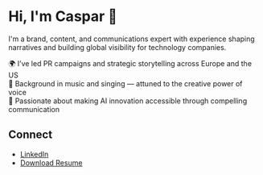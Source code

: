 # Hi, I'm Caspar 👋  

I'm a brand, content, and communications expert with experience shaping narratives and building global visibility for technology companies.  

🌍 I’ve led PR campaigns and strategic storytelling across Europe and the US  
🎤 Background in music and singing — attuned to the creative power of voice  
📢 Passionate about making AI innovation accessible through compelling communication  

## Connect
- [LinkedIn](https://linkedin.com/in/casparbarrie)
- [Download Resume](Caspar_Barrie_CV_2025_LI_cos.pdf)
